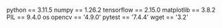 python == 3.11.5
numpy == 1.26.2
tensorflow == 2.15.0
matplotlib == 3.8.2
PIL == 9.4.0
os
opencv == '4.9.0'
pytest == '7.4.4'
wget == '3.2'
